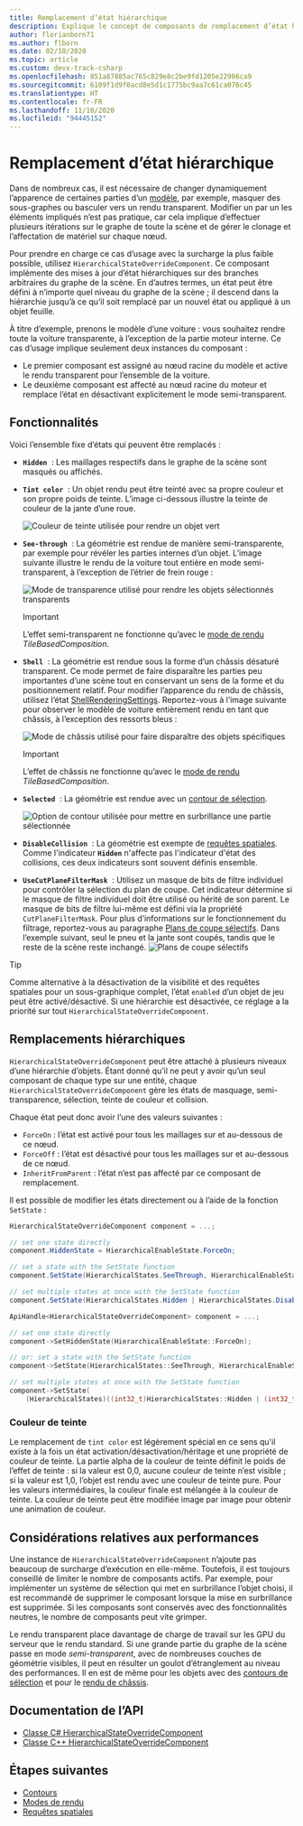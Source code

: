 ```yaml
---
title: Remplacement d’état hiérarchique
description: Explique le concept de composants de remplacement d’état hiérarchique.
author: florianborn71
ms.author: flborn
ms.date: 02/10/2020
ms.topic: article
ms.custom: devx-track-csharp
ms.openlocfilehash: 851a87885ac765c829e8c2be9fd1205e22906ca9
ms.sourcegitcommit: 6109f1d9f0acd8e5d1c1775bc9aa7c61ca076c45
ms.translationtype: HT
ms.contentlocale: fr-FR
ms.lasthandoff: 11/10/2020
ms.locfileid: "94445152"
---
```

# <a name="hierarchical-state-override"></a>Remplacement d’état hiérarchique

Dans de nombreux cas, il est nécessaire de changer dynamiquement l’apparence de certaines parties d’un [modèle](../../concepts/models.md), par exemple, masquer des sous-graphes ou basculer vers un rendu transparent. Modifier un par un les éléments impliqués n’est pas pratique, car cela implique d’effectuer plusieurs itérations sur le graphe de toute la scène et de gérer le clonage et l’affectation de matériel sur chaque nœud.

Pour prendre en charge ce cas d’usage avec la surcharge la plus faible possible, utilisez `HierarchicalStateOverrideComponent`. Ce composant implémente des mises à jour d’état hiérarchiques sur des branches arbitraires du graphe de la scène. En d’autres termes, un état peut être défini à n’importe quel niveau du graphe de la scène ; il descend dans la hiérarchie jusqu’à ce qu’il soit remplacé par un nouvel état ou appliqué à un objet feuille.

À titre d’exemple, prenons le modèle d’une voiture : vous souhaitez rendre toute la voiture transparente, à l’exception de la partie moteur interne. Ce cas d’usage implique seulement deux instances du composant :

* Le premier composant est assigné au nœud racine du modèle et active le rendu transparent pour l’ensemble de la voiture.
* Le deuxième composant est affecté au nœud racine du moteur et remplace l’état en désactivant explicitement le mode semi-transparent.

## <a name="features"></a>Fonctionnalités

Voici l’ensemble fixe d’états qui peuvent être remplacés :

* **`Hidden`**  : Les maillages respectifs dans le graphe de la scène sont masqués ou affichés.
* **`Tint color`**  : Un objet rendu peut être teinté avec sa propre couleur et son propre poids de teinte. L’image ci-dessous illustre la teinte de couleur de la jante d’une roue.
  
  ![Couleur de teinte utilisée pour rendre un objet vert](./media/color-tint.png)

* **`See-through`**  : La géométrie est rendue de manière semi-transparente, par exemple pour révéler les parties internes d’un objet. L’image suivante illustre le rendu de la voiture tout entière en mode semi-transparent, à l’exception de l’étrier de frein rouge :

  ![Mode de transparence utilisé pour rendre les objets sélectionnés transparents](./media/see-through.png)

  > [!IMPORTANT]
  > L’effet semi-transparent ne fonctionne qu’avec le [mode de rendu](../../concepts/rendering-modes.md) *TileBasedComposition*.

* **`Shell`**  : La géométrie est rendue sous la forme d’un châssis désaturé transparent. Ce mode permet de faire disparaître les parties peu importantes d’une scène tout en conservant un sens de la forme et du positionnement relatif. Pour modifier l’apparence du rendu de châssis, utilisez l’état [ShellRenderingSettings](shell-effect.md). Reportez-vous à l’image suivante pour observer le modèle de voiture entièrement rendu en tant que châssis, à l’exception des ressorts bleus :

  ![Mode de châssis utilisé pour faire disparaître des objets spécifiques](./media/shell.png)

  > [!IMPORTANT]
  > L’effet de châssis ne fonctionne qu’avec le [mode de rendu](../../concepts/rendering-modes.md) *TileBasedComposition*.

* **`Selected`**  : La géométrie est rendue avec un [contour de sélection](outlines.md).

  ![Option de contour utilisée pour mettre en surbrillance une partie sélectionnée](./media/selection-outline.png)

* **`DisableCollision`**  : La géométrie est exempte de [requêtes spatiales](spatial-queries.md). Comme l'indicateur **`Hidden`** n'affecte pas l'indicateur d'état des collisions, ces deux indicateurs sont souvent définis ensemble.

* **`UseCutPlaneFilterMask`**  : Utilisez un masque de bits de filtre individuel pour contrôler la sélection du plan de coupe. Cet indicateur détermine si le masque de filtre individuel doit être utilisé ou hérité de son parent. Le masque de bits de filtre lui-même est défini via la propriété `CutPlaneFilterMask`. Pour plus d’informations sur le fonctionnement du filtrage, reportez-vous au paragraphe [Plans de coupe sélectifs](cut-planes.md#selective-cut-planes). Dans l’exemple suivant, seul le pneu et la jante sont coupés, tandis que le reste de la scène reste inchangé.
![Plans de coupe sélectifs](./media/selective-cut-planes-hierarchical-override.png)


> [!TIP]
> Comme alternative à la désactivation de la visibilité et des requêtes spatiales pour un sous-graphique complet, l’état `enabled` d’un objet de jeu peut être activé/désactivé. Si une hiérarchie est désactivée, ce réglage a la priorité sur tout `HierarchicalStateOverrideComponent`.

## <a name="hierarchical-overrides"></a>Remplacements hiérarchiques

`HierarchicalStateOverrideComponent` peut être attaché à plusieurs niveaux d’une hiérarchie d’objets. Étant donné qu’il ne peut y avoir qu’un seul composant de chaque type sur une entité, chaque `HierarchicalStateOverrideComponent` gère les états de masquage, semi-transparence, sélection, teinte de couleur et collision.

Chaque état peut donc avoir l’une des valeurs suivantes :

* `ForceOn` : l’état est activé pour tous les maillages sur et au-dessous de ce nœud.
* `ForceOff` : l’état est désactivé pour tous les maillages sur et au-dessous de ce nœud.
* `InheritFromParent` : l’état n’est pas affecté par ce composant de remplacement.

Il est possible de modifier les états directement ou à l’aide de la fonction `SetState` :

```cs
HierarchicalStateOverrideComponent component = ...;

// set one state directly
component.HiddenState = HierarchicalEnableState.ForceOn;

// set a state with the SetState function
component.SetState(HierarchicalStates.SeeThrough, HierarchicalEnableState.InheritFromParent);

// set multiple states at once with the SetState function
component.SetState(HierarchicalStates.Hidden | HierarchicalStates.DisableCollision, HierarchicalEnableState.ForceOff);
```

```cpp
ApiHandle<HierarchicalStateOverrideComponent> component = ...;

// set one state directly
component->SetHiddenState(HierarchicalEnableState::ForceOn);

// or: set a state with the SetState function
component->SetState(HierarchicalStates::SeeThrough, HierarchicalEnableState::InheritFromParent);

// set multiple states at once with the SetState function
component->SetState(
    (HierarchicalStates)((int32_t)HierarchicalStates::Hidden | (int32_t)HierarchicalStates::DisableCollision), HierarchicalEnableState::ForceOff);

```

### <a name="tint-color"></a>Couleur de teinte

Le remplacement de `tint color` est légèrement spécial en ce sens qu'il existe à la fois un état activation/désactivation/héritage et une propriété de couleur de teinte. La partie alpha de la couleur de teinte définit le poids de l’effet de teinte : si la valeur est 0,0, aucune couleur de teinte n’est visible ; si la valeur est 1,0, l’objet est rendu avec une couleur de teinte pure. Pour les valeurs intermédiaires, la couleur finale est mélangée à la couleur de teinte. La couleur de teinte peut être modifiée image par image pour obtenir une animation de couleur.

## <a name="performance-considerations"></a>Considérations relatives aux performances

Une instance de `HierarchicalStateOverrideComponent` n’ajoute pas beaucoup de surcharge d’exécution en elle-même. Toutefois, il est toujours conseillé de limiter le nombre de composants actifs. Par exemple, pour implémenter un système de sélection qui met en surbrillance l’objet choisi, il est recommandé de supprimer le composant lorsque la mise en surbrillance est supprimée. Si les composants sont conservés avec des fonctionnalités neutres, le nombre de composants peut vite grimper.

Le rendu transparent place davantage de charge de travail sur les GPU du serveur que le rendu standard. Si une grande partie du graphe de la scène passe en mode *semi-transparent*, avec de nombreuses couches de géométrie visibles, il peut en résulter un goulot d’étranglement au niveau des performances. Il en est de même pour les objets avec des [contours de sélection](../../overview/features/outlines.md#performance) et pour le [rendu de châssis](../../overview/features/shell-effect.md#performance). 

## <a name="api-documentation"></a>Documentation de l’API

* [Classe C# HierarchicalStateOverrideComponent](/dotnet/api/microsoft.azure.remoterendering.hierarchicalstateoverridecomponent)
* [Classe C++ HierarchicalStateOverrideComponent](/cpp/api/remote-rendering/hierarchicalstateoverridecomponent)

## <a name="next-steps"></a>Étapes suivantes

* [Contours](../../overview/features/outlines.md)
* [Modes de rendu](../../concepts/rendering-modes.md)
* [Requêtes spatiales](../../overview/features/spatial-queries.md)